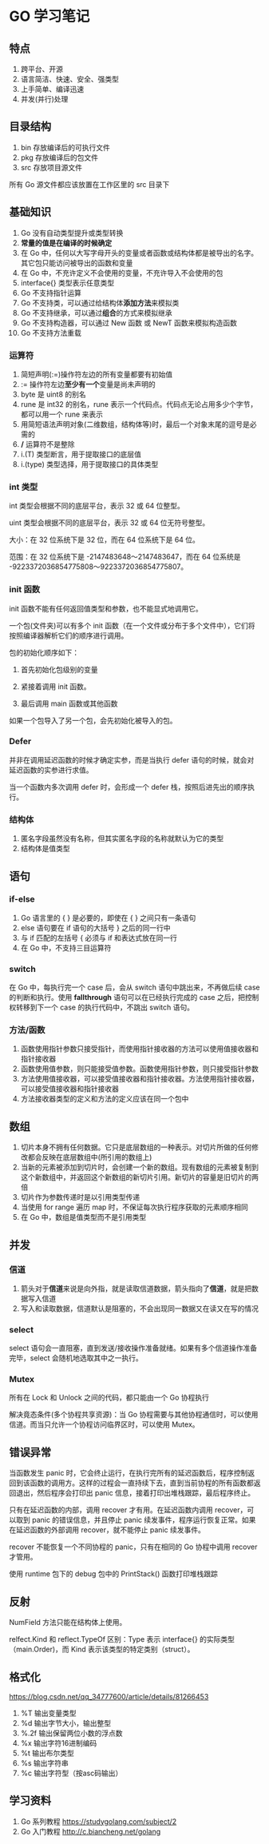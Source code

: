 # GO 学习笔记

## 特点

1.  跨平台、开源
2. 语言简洁、快速、安全、强类型
3. 上手简单、编译迅速
4. 并发(并行)处理

## 目录结构

1. bin 存放编译后的可执行文件
2. pkg 存放编译后的包文件
3. src 存放项目源文件

所有 Go 源文件都应该放置在工作区里的 src 目录下

## 基础知识

1. Go 没有自动类型提升或类型转换
2. **常量的值是在编译的时候确定**
3. 在 Go 中，任何以大写字母开头的变量或者函数或结构体都是被导出的名字。其它包只能访问被导出的函数和变量
4. 在 Go 中，不充许定义不会使用的变量，不充许导入不会使用的包
5. interface{} 类型表示任意类型
6. Go 不支持指针运算
7. Go 不支持类，可以通过给结构体**添加方法**来模拟类
8. Go 不支持继承，可以通过**组合**的方式来模拟继承
9. Go 不支持构造器，可以通过 New 函数 或 NewT 函数来模拟构造函数
10. Go 不支持方法重载

### 运算符

1. 简短声明(:=)操作符左边的所有变量都要有初始值
2. := 操作符左边**至少有一个**变量是尚未声明的
3. byte 是 uint8 的别名
4. rune 是 int32 的别名，rune 表示一个代码点。代码点无论占用多少个字节，都可以用一个 rune 来表示
5. 用简短语法声明对象(二维数组，结构体等)时，最后一个对象末尾的逗号是必需的
6. **/** 运算符不是整除
7. i.(T)  类型断言，用于提取接口的底层值
8. i.(type)  类型选择，用于提取接口的具体类型

### int 类型

int 类型会根据不同的底层平台，表示 32 或 64 位整型。

uint 类型会根据不同的底层平台，表示 32 或 64 位无符号整型。

大小：在 32 位系统下是 32 位，而在 64 位系统下是 64 位。

范围：在 32 位系统下是 -2147483648～2147483647，而在 64 位系统是 -9223372036854775808～9223372036854775807。

### init 函数

init 函数不能有任何返回值类型和参数，也不能显式地调用它。

一个包(文件夹)可以有多个 init 函数（在一个文件或分布于多个文件中），它们将按照编译器解析它们的顺序进行调用。

包的初始化顺序如下：

1. 首先初始化包级别的变量

2. 紧接着调用 init 函数。

3. 最后调用 main 函数或其他函数

如果一个包导入了另一个包，会先初始化被导入的包。

### Defer

并非在调用延迟函数的时候才确定实参，而是当执行 defer 语句的时候，就会对延迟函数的实参进行求值。

当一个函数内多次调用 defer 时，会形成一个 defer 栈，按照后进先出的顺序执行。

### 结构体
1. 匿名字段虽然没有名称，但其实匿名字段的名称就默认为它的类型
2. 结构体是值类型

## 语句

### if-else

1. Go 语言里的 { } 是必要的，即使在 { } 之间只有一条语句
2. else 语句要在 if 语句的大括号 } 之后的同一行中
3. 与 if 匹配的左括号 { 必须与 if 和表达式放在同一行
4. 在 Go 中，不支持三目运算符

### switch

在 Go 中，每执行完一个 case 后，会从 switch 语句中跳出来，不再做后续 case 的判断和执行。使用 **fallthrough** 语句可以在已经执行完成的 case 之后，把控制权转移到下一个 case 的执行代码中，不跳出 switch 语句。

### 方法/函数

1. 函数使用指针参数只接受指针，而使用指针接收器的方法可以使用值接收器和指针接收器
2. 函数使用值参数，则只能接受值参数。函数使用指针参数，则只接受指针参数
3. 方法使用值接收器，可以接受值接收器和指针接收器。方法使用指针接收器，可以接受值接收器和指针接收器
4. 方法接收器类型的定义和方法的定义应该在同一个包中

## 数组

1. 切片本身不拥有任何数据。它只是底层数组的一种表示。对切片所做的任何修改都会反映在底层数组中(所引用的数组上)
2. 当新的元素被添加到切片时，会创建一个新的数组。现有数组的元素被复制到这个新数组中，并返回这个新数组的新切片引用。新切片的容量是旧切片的两倍
3. 切片作为参数传递时是以引用类型传递
4. 当使用 for range 遍历 map 时，不保证每次执行程序获取的元素顺序相同
5. 在 Go 中，数组是值类型而不是引用类型

## 并发

### 信道

1. 箭头对于**信道**来说是向外指，就是读取信道数据，箭头指向了**信道**，就是把数据写入信道
2. 写入和读取数据，信道默认是阻塞的，不会出现同一数据又在读又在写的情况

### select

select 语句会一直阻塞，直到发送/接收操作准备就绪。如果有多个信道操作准备完毕，select 会随机地选取其中之一执行。

### Mutex

所有在 Lock 和 Unlock 之间的代码，都只能由一个 Go 协程执行

解决竟态条件(多个协程共享资源)：当 Go 协程需要与其他协程通信时，可以使用信道。而当只允许一个协程访问临界区时，可以使用 Mutex。

## 错误异常

当函数发生 panic 时，它会终止运行，在执行完所有的延迟函数后，程序控制返回到该函数的调用方。这样的过程会一直持续下去，直到当前协程的所有函数都返回退出，然后程序会打印出 panic 信息，接着打印出堆栈跟踪，最后程序终止。

只有在延迟函数的内部，调用 recover 才有用。在延迟函数内调用 recover，可以取到 panic 的错误信息，并且停止 panic 续发事件，程序运行恢复正常。如果在延迟函数的外部调用 recover，就不能停止 panic 续发事件。

recover 不能恢复一个不同协程的 panic，只有在相同的 Go 协程中调用 recover 才管用。

使用 runtime 包下的 debug 包中的 PrintStack() 函数打印堆栈跟踪

## 反射

NumField 方法只能在结构体上使用。

relfect.Kind 和 reflect.TypeOf 区别：Type 表示 interface{} 的实际类型（main.Order)，而 Kind 表示该类型的特定类别（struct）。

## 格式化

https://blog.csdn.net/qq_34777600/article/details/81266453

1. %T 输出变量类型
2. %d 输出字节大小，输出整型
3. %.2f 输出保留两位小数的浮点数
4. %x 输出字符16进制编码
5. %t 输出布尔类型
6. %s 输出字符串
7. %c 输出字符型（按asc码输出）

## 学习资料

1. Go 系列教程  https://studygolang.com/subject/2
2. Go 入门教程 http://c.biancheng.net/golang